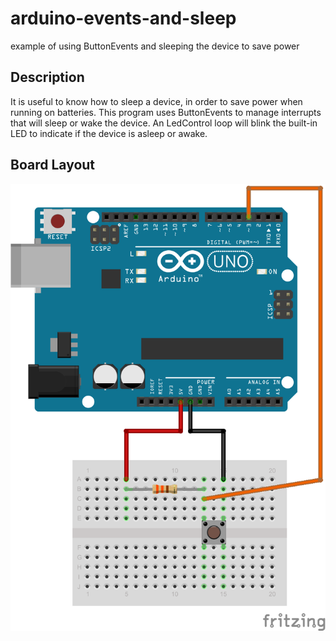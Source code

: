 # arduino-events-and-sleep
example of using ButtonEvents and sleeping the device to save power

## Description

It is useful to know how to sleep a device, in order to save power when running on batteries.  This program uses ButtonEvents to manage interrupts that will sleep or wake the device.  An LedControl loop will blink the built-in LED to indicate if the device is asleep or awake.

## Board Layout

![board layout](https://github.com/ckxng/arduino-events-and-sleep/raw/master/eventsAndSleep_bb.png)

